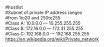 #hostlist
<br>
#Subnet of private IP address ranges
<br>
#from 1to20 and 250to255
<br>
#Class A: 10.0.0.0 — 10.255.255.255
<br>
#Class B: 172.16.0.0 — 172.31.255.255 
<br>
#Class C: 192.168.0.0 — 192.168.255.255
<br>
https://en.wikipedia.org/wiki/Private_network
